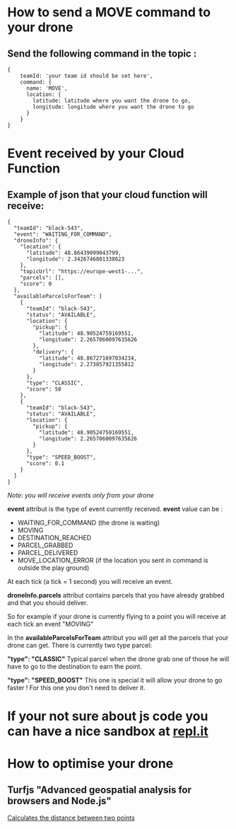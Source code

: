 # How to send a MOVE command to your drone


## Send the following command in the topic :

```
{
	teamId: 'your team id should be set here',
	command: {
	  name: 'MOVE',
	  location: {
	  	latitude: latitude where you want the drone to go,
	  	longitude: longitude where you want the drone to go
	  }
	}
}
```

# Event received by your Cloud Function

## Example of json that your cloud function will receive:

```
{
  "teamId": "black-543",
  "event": "WAITING_FOR_COMMAND",
  "droneInfo": {
    "location": {
      "latitude": 48.86439099043799,
      "longitude": 2.3426746801338623
    },
    "topicUrl": "https://europe-west1-...",
    "parcels": [],
    "score": 0
  },
  "availableParcelsForTeam": [
    {
      "teamId": "black-543",
      "status": "AVAILABLE",
      "location": {
        "pickup": {
          "latitude": 48.90524759169551,
          "longitude": 2.2657060097635626
        },
        "delivery": {
          "latitude": 48.867271697034234,
          "longitude": 2.273857921355812
        }
      },
      "type": "CLASSIC",
      "score": 50
    },
    {
      "teamId": "black-543",
      "status": "AVAILABLE",
      "location": {
        "pickup": {
          "latitude": 48.90524759169551,
          "longitude": 2.2657060097635626
        }
      },
      "type": "SPEED_BOOST",
      "score": 0.1
    }    
  ]
}
```

*Note: you will receive events only from your drone*

**event** attribut is the type of event currently received.
**event** value can be :
- WAITING_FOR_COMMAND (the drone is waiting)
- MOVING
- DESTINATION_REACHED	
- PARCEL_GRABBED
- PARCEL_DELIVERED
- MOVE_LOCATION_ERROR (if the location you sent in command is outside the play ground)

At each tick (a tick = 1 second) you will receive an event.

**droneInfo.parcels** attribut contains parcels that you have already grabbed and that you should deliver.


So for example if your drone is currently flying to a point you will receive at each tick an event "MOVING"

In the **availableParcelsForTeam** attribut you will get all the parcels that your drone can get.
There is currently two type parcel:

**"type": "CLASSIC"**
Typical parcel when the drone grab one of those he will have to go to the destination to earn the point.

**"type": "SPEED_BOOST"**
This one is special it will allow your drone to go faster !
For this one you don't need to deliver it.




# If your not sure about js code you can have a nice sandbox at [repl.it](https://repl.it/languages)


# How to optimise your drone

## Turfjs "Advanced geospatial analysis for browsers and Node.js"

[Calculates the distance between two points](http://turfjs.org/docs#distance)

